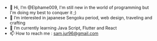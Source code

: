 - 👋 Hi, I’m @Elphame009, I'm still new in the world of programming but I'm doing my best to conquer it ;)
- 👀 I’m interested in japanese Sengoku period, web design, traveling and crafting
- 🌱 I’m currently learning Java Script, Flutter and React
- 📫 How to reach me : sam.jur96@gmail.com

<!---
Elphame009/Elphame009 is a ✨ special ✨ repository because its `README.md` (this file) appears on your GitHub profile.
You can click the Preview link to take a look at your changes.
--->
